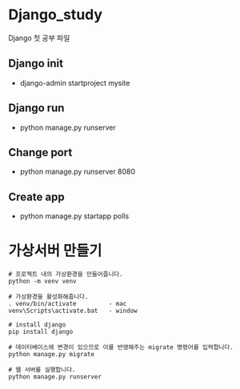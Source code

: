 # Django_study
Django 첫 공부 파일 


## Django init
- django-admin startproject mysite

## Django run 
- python manage.py runserver


## Change port 
- python manage.py runserver 8080


## Create app
- python manage.py startapp polls

# 가상서버 만들기

```
# 프로젝트 내의 가상환경을 만들어줍니다.
python -m venv venv

# 가상환경을 활성화해줍니다.
. venv/bin/activate         - mac
venv\Scripts\activate.bat   - window

# install django
pip install django

# 데이터베이스에 변경이 있으므로 이를 반영해주는 migrate 명령어를 입력합니다.
python manage.py migrate

# 웹 서버를 실행합니다.
python manage.py runserver
```

